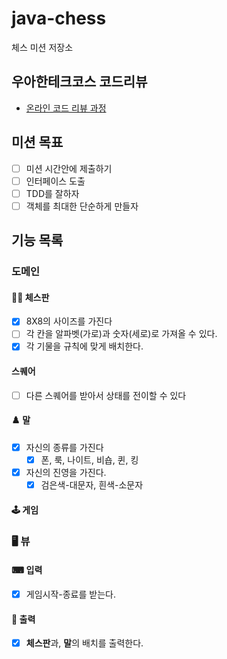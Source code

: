 # java-chess

체스 미션 저장소

## 우아한테크코스 코드리뷰

- [온라인 코드 리뷰 과정](https://github.com/woowacourse/woowacourse-docs/blob/master/maincourse/README.md)

## 미션 목표
- [ ] 미션 시간안에 제출하기
- [ ] 인터페이스 도출
- [ ] TDD를 잘하자
- [ ] 객체를 최대한 단순하게 만들자

## 기능 목록
### 도메인
#### 🏄‍♀️ 체스판

-[x] 8X8의 사이즈를 가진다
-[ ] 각 칸을 알파벳(가로)과 숫자(세로)로 가져올 수 있다.
-[x] 각 기물을 규칙에 맞게 배치한다.

#### 스퀘어
-[ ] 다른 스퀘어를 받아서 상태를 전이할 수 있다

#### ♟️ 말

-[x] 자신의 종류를 가진다
  -[x] 폰, 룩, 나이트, 비숍, 퀸, 킹
-[x] 자신의 진영을 가진다.
  -[x] 검은색-대문자, 흰색-소문자

#### 🕹 게임


### 🖥  뷰
#### ⌨ 입력

-[x] 게임시작-종료를 받는다.

#### 👀️ 출력

-[x] **체스판**과, **말**의 배치를 출력한다.
